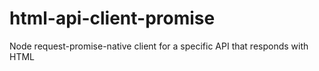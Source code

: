 # html-api-client-promise
Node request-promise-native client for a specific API that responds with HTML
